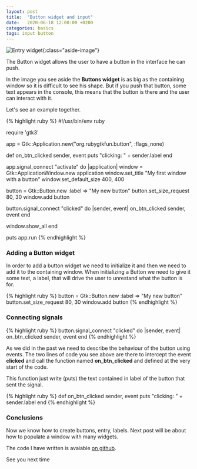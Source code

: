 ```yaml
---
layout: post
title:  "Button widget and input"
date:   2020-06-18 12:00:00 +0200
categories: basics
tags: input button
---
```


![Entry widget](/rubygtkfun/images/posts/button.png){:class="aside-image"}

The Button widget allows the user to have a button in the interface he can push.

In the image you see aside the **Buttons widget** is as big as the containing window so it is difficult to see his shape. But if you push that button, some text appears in the console, this means that the button is there and the user can interact with it.

Let's see an example together.

{% highlight ruby %}
#!/usr/bin/env ruby

require 'gtk3'

app = Gtk::Application.new("org.rubygtkfun.button", :flags_none)

def on_btn_clicked sender, event
  puts "clicking: " + sender.label
end

app.signal_connect "activate" do |application|
  window = Gtk::ApplicationWindow.new application
  window.set_title "My first window with a button"
  window.set_default_size 400, 400

  button = Gtk::Button.new :label => "My new button"
  button.set_size_request 80, 30
  window.add button
        
  button.signal_connect "clicked" do |sender, event| 
    on_btn_clicked sender, event
  end

  window.show_all
end

puts app.run
{% endhighlight %}

### Adding a Button widget

In order to add a button widget we need to initialize it and then we need to add it to the containing window. When initializing a Button we need to give it some text, a label, that will drive the user to unrestand what the button is for.

{% highlight ruby %}
button = Gtk::Button.new :label => "My new button"
button.set_size_request 80, 30
window.add button
{% endhighlight %}

### Connecting signals

{% highlight ruby %}
button.signal_connect "clicked" do |sender, event| 
  on_btn_clicked sender, event
end
{% endhighlight %}

As we did in the past we need to describe the behaviour of the button using events. The two lines of code you see above are there to intercept the event **clicked** and call the function named **on_btn_clicked** and defined at the very start of the code.

This function just write (puts) the text contained in label of the button that sent the signal.

{% highlight ruby %}
def on_btn_clicked sender, event
  puts "clicking: " + sender.label
end
{% endhighlight %}

### Conclusions

Now we know how to create buttons, entry, labels. Next post will be about how to populate a window with many widgets.

The code I have written is avaiable [on github](https://github.com/fabiomattei/rubygtkfun-code).

See you next time
